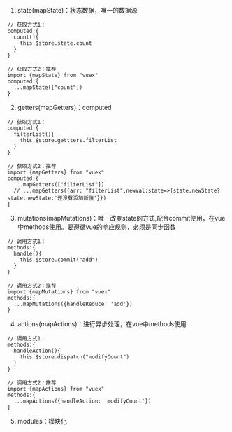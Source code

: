 1. state(mapState)：状态数据，唯一的数据源

  ```
  // 获取方式1：
  computed:{
    count(){
      this.$store.state.count
    }
  }
  
  // 获取方式2：推荐
  import {mapState} from "vuex"
  computed:{
    ...mapState(["count"])
  }
  ```
  
2. getters(mapGetters)：computed

  ```
  // 获取方式1：
  computed:{
    filterList(){
      this.$store.gettters.filterList
    }
  }
  
  // 获取方式2：推荐
  import {mapGetters} from "vuex"
  computed:{
    ...mapGetters(["filterList"])
    // ...mapGetters({arr: "filterList",newVal:state=>{state.newState?state.newState:'还没有添加新值'}})
  }
  ```
  
3. mutations(mapMutations)：唯一改变state的方式,配合commit使用，在vue中methods使用。要遵循vue的响应规则，必须是同步函数

  ```
  // 调用方式1：
  methods:{
    handle(){
      this.$store.commit("add")
    }
  }
  
  // 调用方式2：推荐
  import {mapMutations} from "vuex"
  methods:{
    ...mapMutations({handleReduce: 'add'})
  }
  ```
  
4. actions(mapActions)：进行异步处理，在vue中methods使用

  ```
  // 调用方式1：
  methods:{
    handleAction(){
      this.$store.dispatch("modifyCount")
    }
  }
  
  // 调用方式2：推荐
  import {mapActions} from "vuex"
  methods:{
    ...mapActions({handleAction: 'modifyCount'})
  }
  ```
  
5. modules：模块化
